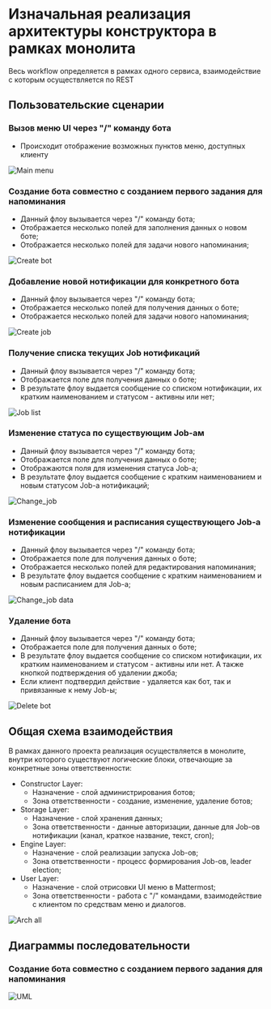 # Изначальная реализация архитектуры конструктора в рамках монолита

Весь workflow определяется в рамках одного сервиса, взаимодействие с которым осуществляется по REST

## Пользовательские сценарии

### Вызов меню UI через "/" команду бота

* Происходит отображение возможных пунктов меню, доступных клиенту

![Main menu](./img/main_menu.png)

### Создание бота совместно с созданием первого задания для напоминания

* Данный флоу вызывается через "/" команду бота;
* Отображается несколько полей для заполнения данных о новом боте;
* Отображается несколько полей для задачи нового напоминания;

![Create bot](./img/create_bot.png)

### Добавление новой нотификации для конкретного бота

* Данный флоу вызывается через "/" команду бота;
* Отображается несколько полей для получения данных о боте;
* Отображается несколько полей для задачи нового напоминания;

![Create job](./img/create_job.png)

### Получение списка текущих Job нотификаций

* Данный флоу вызывается через "/" команду бота;
* Отображается поле для получения данных о боте;
* В результате флоу выдается сообщение со списком нотификации, их кратким наименованием и статусом - активны или нет;

![Job list](./img/job_list.png)

### Изменение статуса по существующим Job-ам

* Данный флоу вызывается через "/" команду бота;
* Отображается поле для получения данных о боте;
* Отображаются поля для изменения статуса Job-а;
* В результате флоу выдается сообщение с кратким наименованием и новым статусом Job-а нотификаций;

![Change_job](./img/change_job.png)

### Изменение сообщения и расписания существующего Job-а нотификации

* Данный флоу вызывается через "/" команду бота;
* Отображается поле для получения данных о боте;
* Отображается несколько полей для редактирования напоминания;
* В результате флоу выдается сообщение с кратким наименованием и новым расписанием для Job-а;

![Change_job data](./img/change_job_data.png)

### Удаление бота

* Данный флоу вызывается через "/" команду бота;
* Отображается поле для получения данных о боте;
* В результате флоу выдается сообщение со списком нотификации, их кратким наименованием и статусом - активны или нет. А также кнопкой подтверждения об удалении джоба;
* Если клиент подтвердил действие - удаляется как бот, так и привязанные к нему Job-ы;

![Delete bot](./img/delete_bot.png)

## Общая схема взаимодействия

В рамках данного проекта реализация осуществляется в монолите, внутри которого существуют логические блоки, отвечающие за конкретные зоны ответственности:

* Constructor Layer:
  * Назначение - слой администрирования ботов;
  * Зона ответственности - создание, изменение, удаление ботов;
* Storage Layer:
  * Назначение - слой хранения данных;
  * Зона ответственности - данные авторизации, данные для Job-ов нотификации (канал, краткое название, текст, cron);
* Engine Layer:
  * Назначение - слой реализации запуска Job-ов;
  * Зона ответственности - процесс формирования Job-ов, leader election;
* User Layer:
  * Назначение - слой отрисовки UI меню в Mattermost;
  * Зона ответственности - работа с "/" командами, взаимодействие с клиентом по средствам меню и диалогов.

![Arch all](./img/mono_arch.png)

## Диаграммы последовательности

### Создание бота совместно с созданием первого задания для напоминания

![UML](./img/create_bot_uml.png)